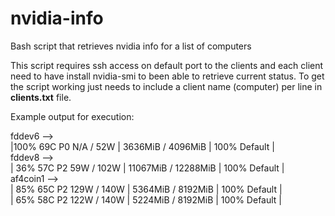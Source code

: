 # nvidia-info
Bash script that retrieves nvidia info for a list of computers

This script requires ssh access on default port to the clients and each client need to have install nvidia-smi to been able to retrieve current status. To get the script working just needs to include a client name (computer) per line in <b>clients.txt</b> file.

Example output for execution:

fddev6 --></br>
|100%   69C    P0    N/A /  52W |   3636MiB /  4096MiB |    100%      Default |</br>
fddev8 --></br>
| 36%   57C    P2    59W / 102W |  11067MiB / 12288MiB |    100%      Default |</br>
af4coin1 --></br>
| 85%   65C    P2   129W / 140W |   5364MiB /  8192MiB |    100%      Default |</br>
| 65%   58C    P2   122W / 140W |   5224MiB /  8192MiB |    100%      Default |</br>
